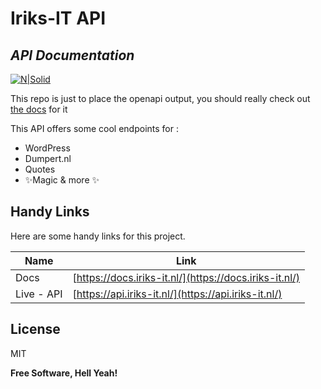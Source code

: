 # Iriks-IT API
## _API Documentation_

[![N|Solid](https://iriks-it.nl/iriks-it.png)](https://iriks-it.nl/)

This repo is just to place the openapi output, you should really check out [the docs](https://docs.iriks-it.nl/) for it

This API offers some cool endpoints for :

- WordPress
- Dumpert.nl
- Quotes
- ✨Magic  & more ✨
 
## Handy Links

Here are some handy links for this project.

| Name | Link |
| ------ | ------ |
| Docs | [https://docs.iriks-it.nl/](https://docs.iriks-it.nl/) |
| Live - API | [https://api.iriks-it.nl/](https://api.iriks-it.nl/) |

## License

MIT

**Free Software, Hell Yeah!**